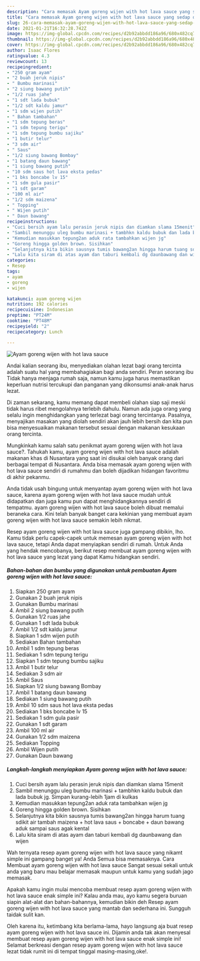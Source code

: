 ```yaml
---
description: "Cara memasak Ayam goreng wijen with hot lava sauce yang sedap dan Mudah Dibuat"
title: "Cara memasak Ayam goreng wijen with hot lava sauce yang sedap dan Mudah Dibuat"
slug: 26-cara-memasak-ayam-goreng-wijen-with-hot-lava-sauce-yang-sedap-dan-mudah-dibuat
date: 2021-01-21T16:32:28.742Z
image: https://img-global.cpcdn.com/recipes/d2b92abbdd186a96/680x482cq70/ayam-goreng-wijen-with-hot-lava-sauce-foto-resep-utama.jpg
thumbnail: https://img-global.cpcdn.com/recipes/d2b92abbdd186a96/680x482cq70/ayam-goreng-wijen-with-hot-lava-sauce-foto-resep-utama.jpg
cover: https://img-global.cpcdn.com/recipes/d2b92abbdd186a96/680x482cq70/ayam-goreng-wijen-with-hot-lava-sauce-foto-resep-utama.jpg
author: Isaac Flores
ratingvalue: 4.3
reviewcount: 13
recipeingredient:
- "250 gram ayam"
- "2 buah jeruk nipis"
- " Bumbu marinasi"
- "2 siung bawang putih"
- "1/2 ruas jahe"
- "1 sdt lada bubuk"
- "1/2 sdt kaldu jamur"
- "1 sdm wijen putih"
- " Bahan tambahan"
- "1 sdm tepung beras"
- "1 sdm tepung terigu"
- "1 sdm tepung bumbu sajiku"
- "1 butir telur"
- "3 sdm air"
- " Saus"
- "1/2 siung bawang Bombay"
- "1 batang daun bawang"
- "1 siung bawang putih"
- "10 sdm saus hot lava eksta pedas"
- "1 bks boncabe lv 15"
- "1 sdm gula pasir"
- "1 sdt garam"
- "100 ml air"
- "1/2 sdm maizena"
- " Topping"
- " Wijen putih"
- " Daun bawang"
recipeinstructions:
- "Cuci bersih ayam lalu perasin jeruk nipis dan diamkan slama 15menit"
- "Sambil menunggu uleg bumbu marinasi + tambhkn kaldu bubuk dan lada bubuk jg. Simpan kurang-lebih 1jam di kulkas"
- "Kemudian masukkan tepung2an aduk rata tambahkan wijen jg"
- "Goreng hingga golden brown. Sisihkan"
- "Selanjutnya kita bikin sausnya tumis bawang2an hingga harum tuang sdikit air tambah maizena + hot lava saus + boncabe + daun bawang aduk sampai saus agak kental"
- "Lalu kita siram di atas ayam dan taburi kembali dg daunbawang dan wijen"
categories:
- Resep
tags:
- ayam
- goreng
- wijen

katakunci: ayam goreng wijen 
nutrition: 192 calories
recipecuisine: Indonesian
preptime: "PT24M"
cooktime: "PT48M"
recipeyield: "2"
recipecategory: Lunch

---
```



![Ayam goreng wijen with hot lava sauce](https://img-global.cpcdn.com/recipes/d2b92abbdd186a96/680x482cq70/ayam-goreng-wijen-with-hot-lava-sauce-foto-resep-utama.jpg)

Andai kalian seorang ibu, menyediakan olahan lezat bagi orang tercinta adalah suatu hal yang membahagiakan bagi anda sendiri. Peran seorang ibu Tidak hanya menjaga rumah saja, namun kamu juga harus memastikan keperluan nutrisi tercukupi dan panganan yang dikonsumsi anak-anak harus lezat.

Di zaman  sekarang, kamu memang dapat membeli olahan siap saji meski tidak harus ribet mengolahnya terlebih dahulu. Namun ada juga orang yang selalu ingin menghidangkan yang terlezat bagi orang tercintanya. Pasalnya, menyajikan masakan yang diolah sendiri akan jauh lebih bersih dan kita pun bisa menyesuaikan makanan tersebut sesuai dengan makanan kesukaan orang tercinta. 



Mungkinkah kamu salah satu penikmat ayam goreng wijen with hot lava sauce?. Tahukah kamu, ayam goreng wijen with hot lava sauce adalah makanan khas di Nusantara yang saat ini disukai oleh banyak orang dari berbagai tempat di Nusantara. Anda bisa memasak ayam goreng wijen with hot lava sauce sendiri di rumahmu dan boleh dijadikan hidangan favoritmu di akhir pekanmu.

Anda tidak usah bingung untuk menyantap ayam goreng wijen with hot lava sauce, karena ayam goreng wijen with hot lava sauce mudah untuk didapatkan dan juga kamu pun dapat menghidangkannya sendiri di tempatmu. ayam goreng wijen with hot lava sauce boleh dibuat memalui beraneka cara. Kini telah banyak banget cara kekinian yang membuat ayam goreng wijen with hot lava sauce semakin lebih nikmat.

Resep ayam goreng wijen with hot lava sauce juga gampang dibikin, lho. Kamu tidak perlu capek-capek untuk memesan ayam goreng wijen with hot lava sauce, tetapi Anda dapat menyiapkan sendiri di rumah. Untuk Anda yang hendak mencobanya, berikut resep membuat ayam goreng wijen with hot lava sauce yang lezat yang dapat Kamu hidangkan sendiri.

<!--inarticleads1-->

##### Bahan-bahan dan bumbu yang digunakan untuk pembuatan Ayam goreng wijen with hot lava sauce:

1. Siapkan 250 gram ayam
1. Gunakan 2 buah jeruk nipis
1. Gunakan  Bumbu marinasi
1. Ambil 2 siung bawang putih
1. Gunakan 1/2 ruas jahe
1. Gunakan 1 sdt lada bubuk
1. Ambil 1/2 sdt kaldu jamur
1. Siapkan 1 sdm wijen putih
1. Sediakan  Bahan tambahan
1. Ambil 1 sdm tepung beras
1. Sediakan 1 sdm tepung terigu
1. Siapkan 1 sdm tepung bumbu sajiku
1. Ambil 1 butir telur
1. Sediakan 3 sdm air
1. Ambil  Saus
1. Siapkan 1/2 siung bawang Bombay
1. Ambil 1 batang daun bawang
1. Sediakan 1 siung bawang putih
1. Ambil 10 sdm saus hot lava eksta pedas
1. Sediakan 1 bks boncabe lv 15
1. Sediakan 1 sdm gula pasir
1. Gunakan 1 sdt garam
1. Ambil 100 ml air
1. Gunakan 1/2 sdm maizena
1. Sediakan  Topping
1. Ambil  Wijen putih
1. Gunakan  Daun bawang




<!--inarticleads2-->

##### Langkah-langkah menyiapkan Ayam goreng wijen with hot lava sauce:

1. Cuci bersih ayam lalu perasin jeruk nipis dan diamkan slama 15menit
1. Sambil menunggu uleg bumbu marinasi + tambhkn kaldu bubuk dan lada bubuk jg. Simpan kurang-lebih 1jam di kulkas
1. Kemudian masukkan tepung2an aduk rata tambahkan wijen jg
1. Goreng hingga golden brown. Sisihkan
1. Selanjutnya kita bikin sausnya tumis bawang2an hingga harum tuang sdikit air tambah maizena + hot lava saus + boncabe + daun bawang aduk sampai saus agak kental
1. Lalu kita siram di atas ayam dan taburi kembali dg daunbawang dan wijen




Wah ternyata resep ayam goreng wijen with hot lava sauce yang nikamt simple ini gampang banget ya! Anda Semua bisa memasaknya. Cara Membuat ayam goreng wijen with hot lava sauce Sangat sesuai sekali untuk anda yang baru mau belajar memasak maupun untuk kamu yang sudah jago memasak.

Apakah kamu ingin mulai mencoba membuat resep ayam goreng wijen with hot lava sauce enak simple ini? Kalau anda mau, ayo kamu segera buruan siapin alat-alat dan bahan-bahannya, kemudian bikin deh Resep ayam goreng wijen with hot lava sauce yang mantab dan sederhana ini. Sungguh taidak sulit kan. 

Oleh karena itu, ketimbang kita berlama-lama, hayo langsung aja buat resep ayam goreng wijen with hot lava sauce ini. Dijamin anda tak akan menyesal membuat resep ayam goreng wijen with hot lava sauce enak simple ini! Selamat berkreasi dengan resep ayam goreng wijen with hot lava sauce lezat tidak rumit ini di tempat tinggal masing-masing,oke!.

